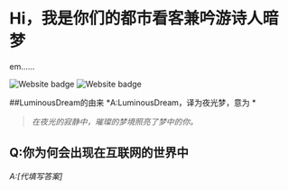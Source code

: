 # Hi，我是你们的都市看客兼吟游诗人暗梦
em......

<img alt="Website badge" src="https://img.shields.io/badge/MyBlog-Online-brightgreen"> <img alt="Website badge" src="https://img.shields.io/badge/MyBlog-Online-brightgreen">

##LuminousDream的由来
*A:LuminousDream，译为夜光梦，意为 *
> *在夜光的寂静中，璀璨的梦境照亮了梦中的你。*

## Q:你为何会出现在互联网的世界中
*A:[代填写答案]*

